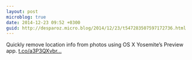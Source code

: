 ```yaml
---
layout: post
microblog: true
date: 2014-12-23 09:52 +0300
guid: http://desparoz.micro.blog/2014/12/23/t547283507597172736.html
---
```

Quickly remove location info from photos using OS X Yosemite’s Preview app. [t.co/a3P3QXvbr...](http://t.co/a3P3QXvbrY)
